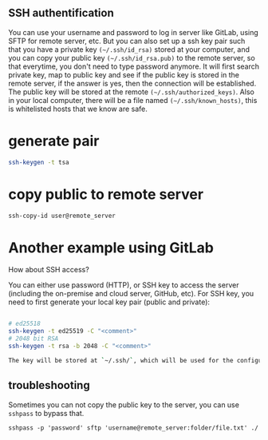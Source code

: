 ## SSH authentification

You can use your username and password to log in server like GitLab, using SFTP for remote server, etc.
But you can also set up a ssh key pair such that you have a private key `(~/.ssh/id_rsa)` stored at your computer, and
you can copy your public key `(~/.ssh/id_rsa.pub)` to the remote server, so that everytime, you don't need to type password anymore.
It will first search private key, map to public key and see if the public key is stored in the remote server, if the answer is yes,
then the connection will be established. The public key will be stored at the remote `(~/.ssh/authorized_keys)`. Also in your local computer,
there will be a file named `(~/.ssh/known_hosts)`, this is whitelisted hosts that we know are safe.

# generate pair

```bash
ssh-keygen -t tsa
```

# copy public to remote server

```bash
ssh-copy-id user@remote_server
```

# Another example using GitLab

How about SSH access?

You can either use password (HTTP), or SSH key to access the server (including the on-premise and cloud server, GitHub, etc). For SSH key, you need to first generate your local key pair (public and private):

```bash

# ed25518
ssh-keygen -t ed25519 -C "<comment>"
# 2048 bit RSA
ssh-keygen -t rsa -b 2048 -C "<comment>"

The key will be stored at `~/.ssh/`, which will be used for the configuration, you can put your public local key to the GitLab server, so that they are linked.
```

## troubleshooting

Sometimes you can not copy the public key to the server, you can use `sshpass` to bypass that.

```
sshpass -p 'password' sftp 'username@remote_server:folder/file.txt' ./
```
